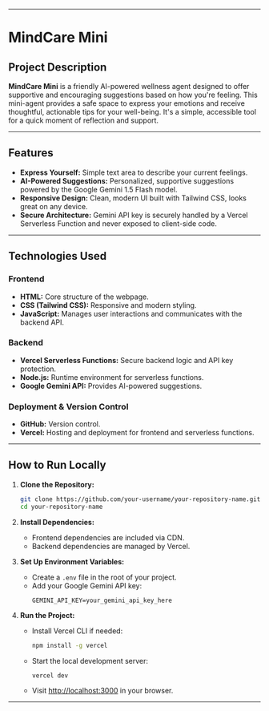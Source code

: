 
---

# MindCare Mini

## Project Description
**MindCare Mini** is a friendly AI-powered wellness agent designed to offer supportive and encouraging suggestions based on how you're feeling. This mini-agent provides a safe space to express your emotions and receive thoughtful, actionable tips for your well-being. It's a simple, accessible tool for a quick moment of reflection and support.

---

## Features
- **Express Yourself:** Simple text area to describe your current feelings.
- **AI-Powered Suggestions:** Personalized, supportive suggestions powered by the Google Gemini 1.5 Flash model.
- **Responsive Design:** Clean, modern UI built with Tailwind CSS, looks great on any device.
- **Secure Architecture:** Gemini API key is securely handled by a Vercel Serverless Function and never exposed to client-side code.

---

## Technologies Used

### Frontend
- **HTML:** Core structure of the webpage.
- **CSS (Tailwind CSS):** Responsive and modern styling.
- **JavaScript:** Manages user interactions and communicates with the backend API.

### Backend
- **Vercel Serverless Functions:** Secure backend logic and API key protection.
- **Node.js:** Runtime environment for serverless functions.
- **Google Gemini API:** Provides AI-powered suggestions.

### Deployment & Version Control
- **GitHub:** Version control.
- **Vercel:** Hosting and deployment for frontend and serverless functions.

---

## How to Run Locally

1. **Clone the Repository:**
   ```bash
   git clone https://github.com/your-username/your-repository-name.git
   cd your-repository-name
   ```

2. **Install Dependencies:**  
   - Frontend dependencies are included via CDN.
   - Backend dependencies are managed by Vercel.

3. **Set Up Environment Variables:**
   - Create a `.env` file in the root of your project.
   - Add your Google Gemini API key:
     ```
     GEMINI_API_KEY=your_gemini_api_key_here
     ```

4. **Run the Project:**
   - Install Vercel CLI if needed:
     ```bash
     npm install -g vercel
     ```
   - Start the local development server:
     ```bash
     vercel dev
     ```
   - Visit [http://localhost:3000](http://localhost:3000) in your browser.

---
